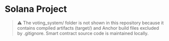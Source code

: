 # Solana Project

> ⚠️ The voting_system/ folder is not shown in this repository because it contains compiled artifacts (target/) and Anchor build files excluded by .gitignore. Smart contract source code is maintained locally.

